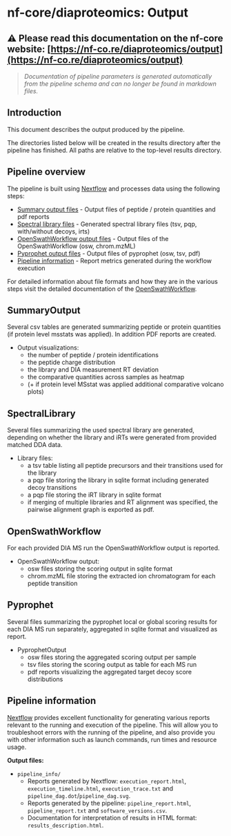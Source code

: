 # nf-core/diaproteomics: Output

## :warning: Please read this documentation on the nf-core website: [https://nf-co.re/diaproteomics/output](https://nf-co.re/diaproteomics/output)

> _Documentation of pipeline parameters is generated automatically from the pipeline schema and can no longer be found in markdown files._

## Introduction

This document describes the output produced by the pipeline.

The directories listed below will be created in the results directory after the pipeline has finished. All paths are relative to the top-level results directory.

## Pipeline overview

The pipeline is built using [Nextflow](https://www.nextflow.io/)
and processes data using the following steps:

* [Summary output files](#SummaryOutput) - Output files of peptide / protein quantities and pdf reports
* [Spectral library files](#SpectralLibrary) - Generated spectral library files (tsv, pqp, with/without decoys, irts)
* [OpenSwathWorkflow output files](#OpenSwathWorkflow) - Output files of the OpenSwathWorkflow (osw, chrom.mzML)
* [Pyprophet output files](#Pyprophet) - Output files of pyprophet (osw, tsv, pdf)
* [Pipeline information](#pipeline-information) - Report metrics generated during the workflow execution

For detailed information about file formats and how they are in the various steps visit the detailed documentation of the [OpenSwathWorkflow](http://openswath.org/en/latest/docs/openswath.html).

## SummaryOutput

Several csv tables are generated summarizing peptide or protein quantities (if protein level msstats was applied). In addition PDF reports are created.

* Output visualizations:
  * the number of peptide / protein identifications
  * the peptide charge distribution
  * the library and DIA measurement RT deviation
  * the comparative quantities across samples as heatmap
  * (+ if protein level MSstat was applied additional comparative volcano plots)

## SpectralLibrary

Several files summarizing the used spectral library are generated, depending on whether the library and iRTs were generated from provided matched DDA data.

* Library files:
  * a tsv table listing all peptide precursors and their transitions used for the library
  * a pqp file storing the library in sqlite format including generated decoy transitions
  * a pqp file storing the iRT library in sqlite format
  * if merging of multiple libraries and RT alignment was specified, the pairwise alignment graph is exported as pdf.

## OpenSwathWorkflow

For each provided DIA MS run the OpenSwathWorkflow output is reported.

* OpenSwathWorkflow output:
  * osw files storing the scoring output in sqlite format
  * chrom.mzML file storing the extracted ion chromatogram for each peptide transition

## Pyprophet

Several files summarizing the pyprophet local or global scoring results for each DIA MS run separately, aggregated in sqlite format and visualized as report.

* PyprophetOutput
  * osw files storing the aggregated scoring output per sample
  * tsv files storing the scoring output as table for each MS run
  * pdf reports visualizing the aggregated target decoy score distributions

## Pipeline information

[Nextflow](https://www.nextflow.io/docs/latest/tracing.html) provides excellent functionality for generating various reports relevant to the running and execution of the pipeline. This will allow you to troubleshoot errors with the running of the pipeline, and also provide you with other information such as launch commands, run times and resource usage.

**Output files:**

* `pipeline_info/`
  * Reports generated by Nextflow: `execution_report.html`, `execution_timeline.html`, `execution_trace.txt` and `pipeline_dag.dot`/`pipeline_dag.svg`.
  * Reports generated by the pipeline: `pipeline_report.html`, `pipeline_report.txt` and `software_versions.csv`.
  * Documentation for interpretation of results in HTML format: `results_description.html`.
